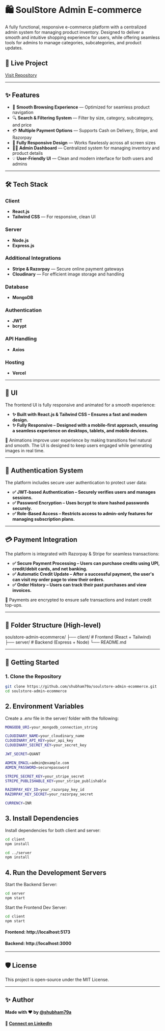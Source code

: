 # 🛍️ SoulStore Admin E-commerce

A fully functional, responsive e-commerce platform with a centralized admin system for managing product inventory. Designed to deliver a smooth and intuitive shopping experience for users, while offering seamless tools for admins to manage categories, subcategories, and product updates.

## 🔗 Live Project
[Visit Repository](https://github.com/shubham79a/soulstore-admin-ecommerce.git)

---

## ✨ Features

- 🧭 **Smooth Browsing Experience** — Optimized for seamless product navigation
- 🔍 **Search & Filtering System** — Filter by size, category, subcategory, and price
- 💳 **Multiple Payment Options** — Supports Cash on Delivery, Stripe, and Razorpay
- 📱 **Fully Responsive Design** — Works flawlessly across all screen sizes
- 🧑‍💻 **Admin Dashboard** — Centralized system for managing inventory and product details
- 💡 **User-Friendly UI** — Clean and modern interface for both users and admins

---

## 🛠️ Tech Stack

### Client
- **React.js**
- **Tailwind CSS** — For responsive, clean UI

### Server
- **Node.js**
- **Express.js**

### Additional Integrations
- **Stripe & Razorpay** — Secure online payment gateways
- **Cloudinary** — For efficient image storage and handling


### Database
- **MongoDB**


### Authentication
- **JWT**
- **bcrypt**


### API Handling
- **Axios**

### Hosting
- **Vercel**

---


## 🎨 UI 
The frontend UI is fully responsive and animated for a smooth experience:

- **✨ Built with React.js & Tailwind CSS – Ensures a fast and modern design.**
- **✨ Fully Responsive – Designed with a mobile-first approach, ensuring a seamless experience on desktops, tablets, and mobile devices.**

📌 Animations improve user experience by making transitions feel natural and smooth. The UI is designed to keep users engaged while generating images in real time.

---

## 🔑 Authentication System
The platform includes secure user authentication to protect user data:

- **✅ JWT-based Authentication – Securely verifies users and manages sessions.**
- **✅ Password Encryption – Uses bcrypt to store hashed passwords securely.**
- **✅ Role-Based Access – Restricts access to admin-only features for managing subscription plans.**

---


## 💳 Payment Integration
The platform is integrated with Razorpay & Stripe for seamless transactions:

- **✅ Secure Payment Processing – Users can purchase credits using UPI, credit/debit cards, and net banking.**
- **✅ Automatic Credit Update – After a successful payment, the user's can visit my order page to view their orders.**
- **✅ Order History – Users can track their past purchases and view invoices.**

🔗 Payments are encrypted to ensure safe transactions and instant credit top-ups.

---

## 📂 Folder Structure (High-level)

soulstore-admin-ecommerce/ ├── client/ # Frontend (React + Tailwind) ├── server/ # Backend (Express + Node) └── README.md



---

## 🚀 Getting Started

### 1. Clone the Repository

```bash
git clone https://github.com/shubham79a/soulstore-admin-ecommerce.git
cd soulstore-admin-ecommerce

```

## 2. Environment Variables
Create a .env file in the server/ folder with the following:

```bash
MONGODB_URI=your_mongodb_connection_string

CLOUDINARY_NAME=your_cloudinary_name
CLOUDINARY_API_KEY=your_api_key
CLOUDINARY_SECRET_KEY=your_secret_key

JWT_SECRET=QUANT

ADMIN_EMAIL=admin@example.com
ADMIN_PASSWORD=securepassword

STRIPE_SECRET_KEY=your_stripe_secret
STRIPE_PUBLISHABLE_KEY=your_stripe_publishable

RAZORPAY_KEY_ID=your_razorpay_key_id
RAZORPAY_KEY_SECRET=your_razorpay_secret

CURRENCY=INR
```


## 3. Install Dependencies
Install dependencies for both client and server:

```bash
cd client
npm install

cd ../server
npm install
```

## 4. Run the Development Servers
Start the Backend Server:

```bash
cd server
npm start
```

Start the Frontend Dev Server:
```bash
cd client
npm start
```

#### Frontend: http://localhost:5173
#### Backend: http://localhost:3000

--- 

## 🛡️ License
This project is open-source under the MIT License.


---

## ✨ Author
#### Made with ❤️ by [@shubham79a](https://github.com/shubham79a/)
#### 🔗 [Connect on LinkedIn](https://www.linkedin.com/in/shubham-kumar-894799290/)
